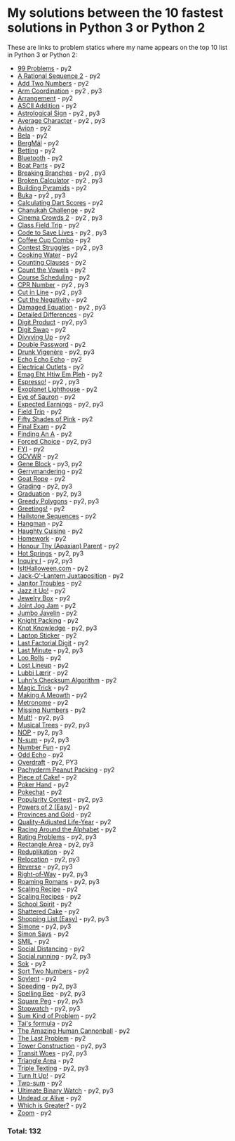 # My solutions between the 10 fastest solutions in Python 3 or Python 2 

These are links to problem statics where my name appears on the top 10 list in Python 3 or Python 2:
* [99 Problems](https://open.kattis.com/problems/99problems/statistics) - py2
* [A Rational Sequence 2](https://open.kattis.com/problems/rationalsequence2/statistics) - py2
* [Add Two Numbers](https://open.kattis.com/problems/addtwonumbers/statistics) - py2
* [Arm Coordination](https://open.kattis.com/problems/armcoordination/statistics) - py2 , py3
* [Arrangement](https://open.kattis.com/problems/upprodun/statistics) - py2
* [ASCII Addition](https://open.kattis.com/problems/asciiaddition/statistics) - py2
* [Astrological Sign](https://open.kattis.com/problems/astrologicalsign/statistics) - py2 , py3
* [Average Character](https://open.kattis.com/problems/averagecharacter/statistics) - py2 , py3
* [Avion](https://open.kattis.com/problems/avion/statistics) - py2
* [Bela](https://open.kattis.com/problems/bela/statistics) - py2
* [BergMál](https://open.kattis.com/problems/bergmal/statistics) - py2
* [Betting](https://open.kattis.com/problems/betting/statistics) - py2
* [Bluetooth](https://open.kattis.com/problems/bluetooth/statistics) - py2
* [Boat Parts](https://open.kattis.com/problems/boatparts/statistics) - py2
* [Breaking Branches](https://open.kattis.com/problems/breakingbranches/statistics) - py2 , py3
* [Broken Calculator](https://open.kattis.com/problems/brokencalculator/statistics) - py2 , py3
* [Building Pyramids](https://open.kattis.com/problems/pyramids/statistics) - py2
* [Buka](https://open.kattis.com/problems/buka/statistics) - py2 , py3
* [Calculating Dart Scores](https://open.kattis.com/problems/calculatingdartscores/statistics) - py2
* [Chanukah Challenge](https://open.kattis.com/problems/chanukah/statistics) - py2
* [Cinema Crowds 2](https://open.kattis.com/problems/cinema2/statistics) - py2 , py3
* [Class Field Trip](https://open.kattis.com/problems/classfieldtrip/statistics) - py2
* [Code to Save Lives](https://open.kattis.com/problems/codetosavelives/statistics) - py2 , py3
* [Coffee Cup Combo](https://open.kattis.com/problems/coffeecupcombo/statistics) - py2
* [Contest Struggles](https://open.kattis.com/problems/conteststruggles/statistics) - py2 , py3
* [Cooking Water](https://open.kattis.com/problems/cookingwater/statistics) - py2
* [Counting Clauses](https://open.kattis.com/problems/countingclauses/statistics) - py2
* [Count the Vowels](https://open.kattis.com/problems/countthevowels/statistics) - py2
* [Course Scheduling](https://open.kattis.com/problems/coursescheduling/statistics) - py2
* [CPR Number](https://open.kattis.com/problems/cprnummer/statistics) - py2 , py3
* [Cut in Line](https://open.kattis.com/problems/cutinline/statistics) - py2 , py3
* [Cut the Negativity](https://open.kattis.com/problems/cutthenegativity/statistics) - py2
* [Damaged Equation](https://open.kattis.com/problems/damagedequation/statistics) - py2 , py3
* [Detailed Differences](https://open.kattis.com/problems/detaileddifferences/statistics) - py2
* [Digit Product](https://open.kattis.com/problems/sifferprodukt/statistics) - py2, py3
* [Digit Swap](https://open.kattis.com/problems/digitswap/statistics) - py2
* [Divvying Up](https://open.kattis.com/problems/divvyingup/statistics) - py2
* [Double Password](https://open.kattis.com/problems/doublepassword/statistics) - py2
* [Drunk Vigenère](https://open.kattis.com/problems/drunkvigenere/statistics) - py2, py3
* [Echo Echo Echo](https://open.kattis.com/problems/echoechoecho/statistics) - py2
* [Electrical Outlets](https://open.kattis.com/problems/electricaloutlets/statistics) - py2
* [Emag Eht Htiw Em Pleh](https://open.kattis.com/problems/empleh/statistics) - py2
* [Espresso!](https://open.kattis.com/problems/espresso/statistics) - py2 , py3
* [Exoplanet Lighthouse](https://open.kattis.com/problems/exoplanetlighthouse/statistics) - py2
* [Eye of Sauron](https://open.kattis.com/problems/eyeofsauron/statistics) - py2
* [Expected Earnings](https://open.kattis.com/problems/expectedearnings/statistics) - py2, py3
* [Field Trip](https://open.kattis.com/problems/fieldtrip/statistics) - py2
* [Fifty Shades of Pink](https://open.kattis.com/problems/fiftyshades/statistics) - py2
* [Final Exam](https://open.kattis.com/problems/finalexam2/statistics) - py2
* [Finding An A](https://open.kattis.com/problems/findingana/statistics) - py2
* [Forced Choice](https://open.kattis.com/problems/forcedchoice/statistics) - py2, py3
* [FYI](https://open.kattis.com/problems/fyi/statistics) - py2
* [GCVWR](https://open.kattis.com/problems/gcvwr/statistics) - py2
* [Gene Block](https://open.kattis.com/problems/geneblock/statistics) - py3, py2
* [Gerrymandering](https://open.kattis.com/problems/gerrymandering/statistics) - py2
* [Goat Rope](https://open.kattis.com/problems/goatrope/statistics) - py2
* [Grading](https://open.kattis.com/problems/grading/statistics) - py2, py3
* [Graduation](https://open.kattis.com/problems/skolavslutningen/statistics) - py2, py3
* [Greedy Polygons](https://open.kattis.com/problems/greedypolygons/statistics) - py2, py3
* [Greetings!](https://open.kattis.com/problems/greetings2/statistics) - py2
* [Hailstone Sequences](https://open.kattis.com/problems/hailstone2/statistics) - py2
* [Hangman](https://open.kattis.com/problems/hangman/statistics) - py2
* [Haughty Cuisine](https://open.kattis.com/problems/haughtycuisine/statistics) - py2
* [Homework](https://open.kattis.com/problems/heimavinna/statistics) - py2
* [Honour Thy (Apaxian) Parent](https://open.kattis.com/problems/apaxianparent/statistics) - py2
* [Hot Springs](https://open.kattis.com/problems/hotsprings/statistics) - py2, py3
* [Inquiry I](https://open.kattis.com/problems/inquiryi/statistics) - py2, py3
* [IsItHalloween.com](https://open.kattis.com/problems/isithalloween/statistics) - py2
* [Jack-O'-Lantern Juxtaposition](https://open.kattis.com/problems/jackolanternjuxtaposition/statistics) - py2
* [Janitor Troubles](https://open.kattis.com/problems/janitortroubles/statistics) - py2
* [Jazz it Up!](https://open.kattis.com/problems/jazzitup/statistics) - py2
* [Jewelry Box](https://open.kattis.com/problems/jewelrybox/statistics) - py2
* [Joint Jog Jam](https://open.kattis.com/problems/jointjogjam/statistics) - py2
* [Jumbo Javelin](https://open.kattis.com/problems/jumbojavelin/statistics) - py2
* [Knight Packing](https://open.kattis.com/problems/knightpacking/statistics) - py2
* [Knot Knowledge](https://open.kattis.com/problems/knotknowledge/statistics) - py2, py3
* [Laptop Sticker](https://open.kattis.com/problems/laptopsticker/statistics) - py2
* [Last Factorial Digit](https://open.kattis.com/problems/lastfactorialdigit/statistics) - py2
* [Last Minute](https://open.kattis.com/problems/lastminute/statistics) - py2, py3
* [Loo Rolls](https://open.kattis.com/problems/loorolls/statistics) - py2
* [Lost Lineup](https://open.kattis.com/problems/lostlineup/statistics) - py2
* [Lubbi Lærir](https://open.kattis.com/problems/lubbilaerir/statistics) - py2
* [Luhn's Checksum Algorithm](https://open.kattis.com/problems/luhnchecksum/statistics) - py2
* [Magic Trick](https://open.kattis.com/problems/magictrick/statistics) - py2
* [Making A Meowth](https://open.kattis.com/problems/makingameowth/statistics) - py2
* [Metronome](https://open.kattis.com/problems/metronome/statistics) - py2
* [Missing Numbers](https://open.kattis.com/problems/missingnumbers/statistics) - py2
* [Mult!](https://open.kattis.com/problems/mult/statistics) - py2, py3
* [Musical Trees](https://open.kattis.com/problems/musicaltrees/statistics) - py2, py3
* [NOP](https://open.kattis.com/problems/nop/statistics) - py2, py3
* [N-sum](https://open.kattis.com/problems/nsum/statistics) - py2, py3
* [Number Fun](https://open.kattis.com/problems/numberfun/statistics) - py2
* [Odd Echo](https://open.kattis.com/problems/oddecho/statistics) - py2
* [Overdraft](https://open.kattis.com/problems/overdraft/statistics) - py2, PY3
* [Pachyderm Peanut Packing](https://open.kattis.com/problems/pachydermpeanutpacking/statistics) - py2
* [Piece of Cake!](https://open.kattis.com/problems/pieceofcake2/statistics) - py2
* [Poker Hand](https://open.kattis.com/problems/pokerhand/statistics) - py2
* [Pokechat](https://open.kattis.com/problems/pokechat/statistics) - py2
* [Popularity Contest](https://open.kattis.com/problems/popularitycontest/statistics) - py2, py3
* [Powers of 2 (Easy)](https://open.kattis.com/problems/powersof2easy/statistics) - py2
* [Provinces and Gold](https://open.kattis.com/problems/provincesandgold/statistics) - py2
* [Quality-Adjusted Life-Year](https://open.kattis.com/problems/qaly/statistics) - py2
* [Racing Around the Alphabet](https://open.kattis.com/problems/racingalphabet/statistics) - py2
* [Rating Problems](https://open.kattis.com/problems/ratingproblems/statistics) - py2, py3
* [Rectangle Area](https://open.kattis.com/problems/rectanglearea/statistics) - py2, py3
* [Reduplikation](https://open.kattis.com/problems/reduplikation/statistics) - py2
* [Relocation](https://open.kattis.com/problems/relocation/statistics) - py2, py3
* [Reverse](https://open.kattis.com/problems/ofugsnuid/statistics) - py2, py3
* [Right-of-Way](https://open.kattis.com/problems/vajningsplikt/statistics) - py2, py3
* [Roaming Romans](https://open.kattis.com/problems/romans/statistics) - py2, py3
* [Scaling Recipe](https://open.kattis.com/problems/scalingrecipe/statistics) - py2
* [Scaling Recipes](https://open.kattis.com/problems/recipes/statistics) - py2
* [School Spirit](https://open.kattis.com/problems/schoolspirit/statistics) - py2
* [Shattered Cake](https://open.kattis.com/problems/shatteredcake/statistics) - py2
* [Shopping List (Easy)](https://open.kattis.com/problems/shoppinglisteasy/statistics) - py2, py3
* [Simone](https://open.kattis.com/problems/simone/statistics) - py2, py3
* [Simon Says](https://open.kattis.com/problems/simonsays/statistics) - py2
* [SMIL](https://open.kattis.com/problems/smil/statistics) - py2
* [Social Distancing](https://open.kattis.com/problems/socialdistancing2/statistics) - py2
* [Social running](https://open.kattis.com/problems/socialrunning/statistics) - py2, py3
* [Sok](https://open.kattis.com/problems/sok/statistics) - py2
* [Sort Two Numbers](https://open.kattis.com/problems/sorttwonumbers/statistics) - py2
* [Soylent](https://open.kattis.com/problems/soylent/statistics) - py2
* [Speeding](https://open.kattis.com/problems/speeding/statistics) - py2, py3
* [Spelling Bee](https://open.kattis.com/problems/spellingbee/statistics) - py2, py3
* [Square Peg](https://open.kattis.com/problems/squarepeg/statistics) - py2, py3
* [Stopwatch](https://open.kattis.com/problems/stopwatch/statistics) - py2, py3
* [Sum Kind of Problem](https://open.kattis.com/problems/sumkindofproblem/statistics) - py2
* [Tai's formula](https://open.kattis.com/problems/taisformula/statistics) - py2
* [The Amazing Human Cannonball](https://open.kattis.com/problems/humancannonball2/statistics) - py2
* [The Last Problem](https://open.kattis.com/problems/thelastproblem/statistics) - py2
* [Tower Construction](https://open.kattis.com/problems/tornbygge/statistics) - py2, py3
* [Transit Woes](https://open.kattis.com/problems/transitwoes/statistics) - py2, py3
* [Triangle Area](https://open.kattis.com/problems/triarea/statistics) - py2
* [Triple Texting](https://open.kattis.com/problems/tripletexting/statistics) - py2, py3
* [Turn It Up!](https://open.kattis.com/problems/skruop/statistics) - py2
* [Two-sum](https://open.kattis.com/problems/twosum/statistics) - py2
* [Ultimate Binary Watch](https://open.kattis.com/problems/ultimatebinarywatch/statistics) - py2, py3
* [Undead or Alive](https://open.kattis.com/problems/undeadoralive/statistics) - py2
* [Which is Greater?](https://open.kattis.com/problems/whichisgreater/statistics) - py2
* [Zoom](https://open.kattis.com/problems/astrologicalsign/statistics) - py2
### Total: 132